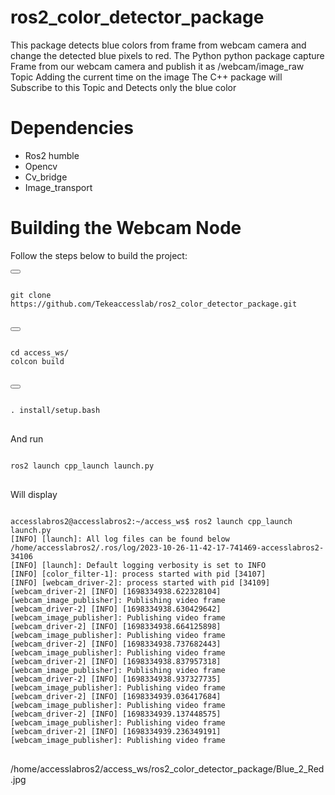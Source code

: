 # ros2_color_detector_package
This package detects blue colors from frame from webcam camera and change the detected blue pixels to red. 
The Python python package capture Frame from our webcam camera and publish it as /webcam/image_raw Topic  Adding the current time on the image 
The C++ package will Subscribe to this Topic and Detects only the blue color 

# Dependencies
  * Ros2 humble
  * Opencv
  * Cv_bridge
  * Image_transport

# Building the Webcam Node
  Follow the steps below to build the project:

<button class="btn" data-clipboard-target="#code-snippet"></button>

<pre>
<code>
git clone https://github.com/Tekeaccesslab/ros2_color_detector_package.git
</code>
</pre>


<button class="btn" data-clipboard-target="#code-snippet"></button>

<pre>
<code>
cd access_ws/
colcon build
</code>
</pre>

<button class="btn" data-clipboard-target="#code-snippet"></button>

<pre>
<code>
. install/setup.bash
</code>
</pre>

And run 
<pre>
<code>
ros2 launch cpp_launch launch.py
</code>
</pre>


Will display

<pre>
<code>
accesslabros2@accesslabros2:~/access_ws$ ros2 launch cpp_launch launch.py
[INFO] [launch]: All log files can be found below /home/accesslabros2/.ros/log/2023-10-26-11-42-17-741469-accesslabros2-34106
[INFO] [launch]: Default logging verbosity is set to INFO
[INFO] [color_filter-1]: process started with pid [34107]
[INFO] [webcam_driver-2]: process started with pid [34109]
[webcam_driver-2] [INFO] [1698334938.622328104] [webcam_image_publisher]: Publishing video frame
[webcam_driver-2] [INFO] [1698334938.630429642] [webcam_image_publisher]: Publishing video frame
[webcam_driver-2] [INFO] [1698334938.664125898] [webcam_image_publisher]: Publishing video frame
[webcam_driver-2] [INFO] [1698334938.737682443] [webcam_image_publisher]: Publishing video frame
[webcam_driver-2] [INFO] [1698334938.837957318] [webcam_image_publisher]: Publishing video frame
[webcam_driver-2] [INFO] [1698334938.937327735] [webcam_image_publisher]: Publishing video frame
[webcam_driver-2] [INFO] [1698334939.036417684] [webcam_image_publisher]: Publishing video frame
[webcam_driver-2] [INFO] [1698334939.137448575] [webcam_image_publisher]: Publishing video frame
[webcam_driver-2] [INFO] [1698334939.236349191] [webcam_image_publisher]: Publishing video frame
</code>
</pre>



/home/accesslabros2/access_ws/ros2_color_detector_package/Blue_2_Red.jpg


